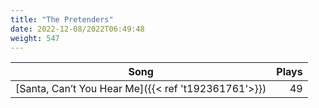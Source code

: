 ```yaml
---
title: "The Pretenders"
date: 2022-12-08/2022T06:49:48
weight: 547
---
```




 Song | Plays 
----- | -----:
[Santa, Can’t You Hear Me]({{< ref 't192361761'>}}) | 49
